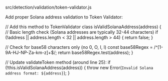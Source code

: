 src/detection/validation/token-validator.js

Add proper Solana address validation to Token Validator:

// Add this method to TokenValidator class
isValidSolanaAddress(address) {
  // Basic length check (Solana addresses are typically 32-44 characters)
  if (!address || address.length < 32 || address.length > 44) {
    return false;
  }
  
  // Check for base58 characters only (no 0, O, I, l)
  const base58Regex = /^[1-9A-HJ-NP-Za-km-z]+$/;
  return base58Regex.test(address);
}

// Update validateToken method (around line 25):
if (!this.isValidSolanaAddress(address)) {
  throw new Error(`Invalid Solana address format: ${address}`);
}